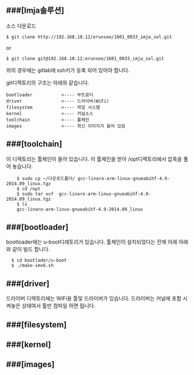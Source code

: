 ###**[Imja솔루션]**
------------------------------------------------------------------------------------------------------------------------
소스 다운로드

    $ git clone http://192.168.10.12/erunsee/1601_0033_imja_sol.git

or

    $ git clone git@192.168.10.12:erunsee/1601_0033_imja_sol.git

위의 경우에는 gitlab에 ssh키가 등록 되어 있어야 합니다.


   

git디렉토리의 구조는 아래와 같습니다.


    bootloader           <---- 부트로더
    driver               <---- 드라이버(WiFi)
    filesystem           <---- 파일 시스템
    kernel               <---- 커널소스
    toolchain            <---- 툴체인
    images               <---- 최신 이미지가 들어 있음



###**[toolchain]**
------------------------------------------------------------------------------------------------------------------------
이 디렉토리는 툴체인이 들어 있습니다. 이 툴체인을 받아 /opt디렉토리에서 압축을 풀어 놓습니다.

        $ sudo cp ~/다운로드폴더/ gcc-linaro-arm-linux-gnueabihf-4.9-2014.09_linux.tgz
        $ cd /opt
        $ sudo tar xvf  gcc-linaro-arm-linux-gnueabihf-4.9-2014.09_linux.tgz
        $ ls
        gcc-linaro-arm-linux-gnueabihf-4.9-2014.09_linux




###**[bootloader]**
------------------------------------------------------------------------------------------------------------------------
bootloader에는 u-boot디레토리가 있습니다. 툴체인이 설치되었다는 전체 아래 아래와 같이 빌드 합니다.

      $ cd bootloder/u-boot
      $ ./make-imx6.sh



###**[driver]**
------------------------------------------------------------------------------------------------------------------------
드라이버 디렉토리에는 WiFi용 툴및 드라이버가 있습니다. 드라이버는 커널에 포함 시켜놓은 상태여서 툴만 컴파일 하면 됩니다.




###**[filesystem]**
------------------------------------------------------------------------------------------------------------------------



###**[kernel]**
------------------------------------------------------------------------------------------------------------------------




###**[images]**
------------------------------------------------------------------------------------------------------------------------

